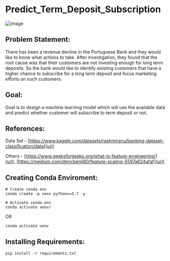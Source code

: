 # Predict_Term_Deposit_Subscription

![image](https://github.com/chaidave/Predict_Term_Deposit_Subscription/assets/46020925/f038b678-82c4-42c3-8053-2b46d698da39)

## Problem Statement:

There has been a revenue decline in the Portuguese Bank and they would like to know what actions to take. After investigation, they found that the root cause was that their customers are not investing enough for long term deposits. So the bank would like to identify existing customers that have a higher chance to subscribe for a long term deposit and focus marketing efforts on such customers.

## Goal:

Goal is to design a machine learning model which will use the available data and predict whether customer will subscribe to term deposit or not.

## References:

Data Set - [https://www.kaggle.com/datasets/rashmiranu/banking-dataset-classification/data](url)

Others - [https://www.geeksforgeeks.org/what-is-feature-engineering/](url),
         [https://medium.com/@mcbenli80/feature-scaling-5597a624afaf](url)

## Creating Conda Enviroment:
```
# Create conda env
conda create -p venv python==3.7 -y
```
```
# Activate conda env
conda activate venv/
```
OR 
```
conda activate venv
```


## Installing Requirements:
```
pip install -r requirements.txt
```
